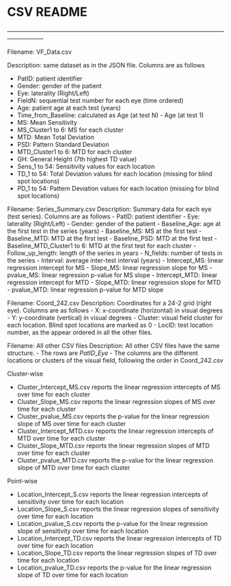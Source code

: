 # CSV README
——————————————————————————————————————————

Filename: VF_Data.csv

Description: same dataset as in the JSON file. Columns are as follows
- PatID: patient identifier
- Gender: gender of the patient
- Eye: laterality (Right/Left)
- FieldN: sequential test number for each eye (time ordered)
- Age: patient age at each test (years)
- Time_from_Baseline: calculated as Age (at test N) - Age (at test 1)
- MS: Mean Sensitivity
- MS_Cluster1 to 6: MS for each cluster
- MTD: Mean Total Deviation
- PSD: Pattern Standard Deviation
- MTD_Cluster1 to 6: MTD for each cluster
- GH: General Height (7th highest TD value)
- Sens_1 to 54: Sensitivity values for each location
- TD_1 to 54: Total Deviation values for each location (missing for blind spot locations)
- PD_1 to 54: Pattern Deviation values for each location (missing for blind spot locations)

Filename: Series_Summary.csv
Description: Summary data for each eye (test series). Columns are as follows
	- PatID: patient identifier
	- Eye: laterality (Right/Left)
	- Gender: gender of the patient
	- Baseline_Age: age at the first test in the series (years)
	- Baseline_MS: MS at the first test
	- Baseline_MTD: MTD at the first test
	- Baseline_PSD: MTD at the first test
	- Baseline_MTD_Cluster1 to 6: MTD at the first test for each cluster
	- Follow_up_length: length of the series in years
	- N_fields: number of tests in the series
	- Interval: average inter-test interval (years)
	- Intercept_MS: linear regression intercept for MS
	- Slope_MS: linear regression slope for MS
	- pvalue_MS: linear regression p-value for MS slope
	- Intercept_MTD: linear regression intercept for MTD
	- Slope_MTD: linear regression slope for MTD
	- pvalue_MTD: linear regression p-value for MTD slope

Filename: Coord_242.csv
Description: Coordinates for a 24-2 grid (right eye). Columns are as follows
	- X: x-coordinate (horizontal) in visual degrees
	- Y: y-coordinate (vertical) in visual degrees
	- Cluster: visual field cluster for each location. Blind spot locations are marked as 0
	- LocID: test location number, as the appear ordered in all the other files.

Filename: All other CSV files
Description: All other CSV files have the same structure. 
	- The rows are  *PatID*_*Eye*
	- The columns are the different locations or clusters of the visual field, following the order in Coord_242.csv

Cluster-wise
- Cluster_Intercept_MS.csv reports the linear regression intercepts of MS over time for each cluster
- Cluster_Slope_MS.csv reports the linear regression slopes of MS over time for each cluster
- Cluster_pvalue_MS.csv reports the p-value for the linear regression slope of MS over time for each cluster
- Cluster_Intercept_MTD.csv reports the linear regression intercepts of MTD over time for each cluster
- Cluster_Slope_MTD.csv reports the linear regression slopes of MTD over time for each cluster
- Cluster_pvalue_MTD.csv reports the p-value for the linear regression slope of MTD over time for each cluster

Point-wise
- Location_Intercept_S.csv reports the linear regression intercepts of sensitivity over time for each location
- Location_Slope_S.csv reports the linear regression slopes of sensitivity over time for each location
- Location_pvalue_S.csv reports the p-value for the linear regression slope of sensitivity over time for each location
- Location_Intercept_TD.csv reports the linear regression intercepts of TD over time for each location
- Location_Slope_TD.csv reports the linear regression slopes of TD over time for each location
- Location_pvalue_TD.csv reports the p-value for the linear regression slope of TD over time for each location
